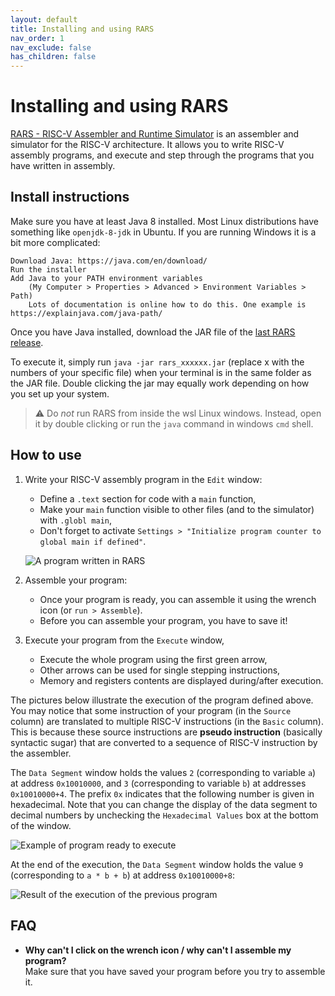 ```yaml
---
layout: default
title: Installing and using RARS
nav_order: 1
nav_exclude: false
has_children: false
---
```


# Installing and using RARS

[RARS - RISC-V Assembler and Runtime
Simulator](https://github.com/TheThirdOne/rars) is an assembler and simulator
for the RISC-V architecture. It allows you to write RISC-V assembly programs,
and execute and step through the programs that you have written in assembly.

## Install instructions
Make sure you have at least Java 8 installed. Most Linux distributions have
something like `openjdk-8-jdk` in Ubuntu. If you are running Windows it is a bit
more complicated:

    Download Java: https://java.com/en/download/
    Run the installer
    Add Java to your PATH environment variables
        (My Computer > Properties > Advanced > Environment Variables > Path)
        Lots of documentation is online how to do this. One example is https://explainjava.com/java-path/

Once you have Java installed, download the JAR file of the [last RARS
release](https://github.com/TheThirdOne/rars/releases/tag/continuous).

To execute it, simply run `java -jar rars_xxxxxx.jar` (replace x with the
numbers of your specific file) when your terminal is in the same folder as the
JAR file. Double clicking the jar may equally work depending on how you set up
your system.

> :warning: Do *not* run RARS from inside the wsl Linux windows. Instead, open it by double clicking or run the `java` command in windows `cmd` shell.

## How to use
1. Write your RISC-V assembly program in the `Edit` window:
   - Define a `.text` section for code with a `main` function,
   - Make your `main` function visible to other files (and to the simulator) with `.globl main`,
   - Don't forget to activate `Settings > "Initialize program counter to global main if defined"`.

   ![A program written in RARS](/tutorials/img/rars_program.png "Example of program wirtten in RARS")

2. Assemble your program:
   - Once your program is ready, you can assemble it using the wrench icon (or `run > Assemble`).
   - Before you can assemble your program, you have to save it!

3. Execute your program from the `Execute` window,
   - Execute the whole program using the first green arrow,
   - Other arrows can be used for single stepping instructions,
   - Memory and registers contents are displayed during/after execution.

The pictures below illustrate the execution of the program defined above. You
may notice that some instruction of your program (in the `Source` column) are
translated to multiple RISC-V instructions (in the `Basic` column). This is
because these source instructions are **pseudo instruction** (basically
syntactic sugar) that are converted to a sequence of RISC-V instruction by the
assembler.

The `Data Segment` window holds the values `2` (corresponding to variable `a`)
at address `0x10010000`, and `3` (corresponding to variable `b`) at addresses
`0x10010000+4`. The prefix `0x` indicates that the following number is given in
hexadecimal. Note that you can change the display of the data segment to decimal
numbers by unchecking the `Hexadecimal Values` box at the bottom of the window.

   ![Example of program ready to execute](/tutorials/img/rars_execute1.png "Example of program ready to execute in RARS")

At the end of the execution, the `Data Segment` window holds the value `9`
(corresponding to `a * b + b`) at address `0x10010000+8`:

   ![Result of the execution of the previous
   program](/tutorials/img/rars_execute_final.png "Result of the execution of
   the previous program")


## FAQ

- **Why can't I click on the wrench icon / why can't I assemble my program?**  
  Make sure that you have saved your program before you try to assemble it.
